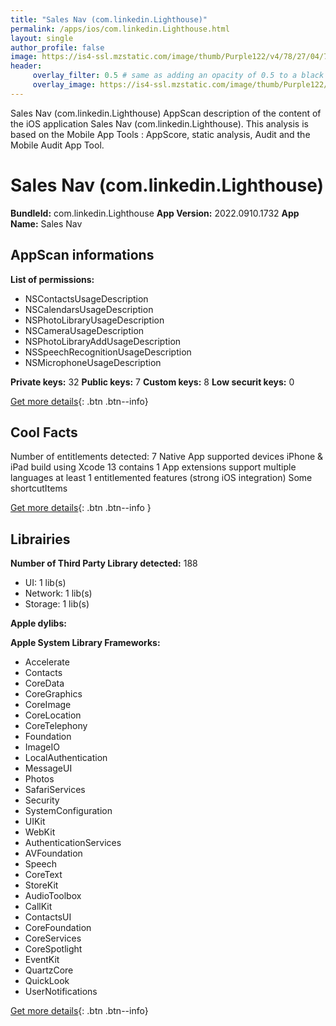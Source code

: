 ```yaml
---
title: "Sales Nav (com.linkedin.Lighthouse)"
permalink: /apps/ios/com.linkedin.Lighthouse.html
layout: single
author_profile: false
image: https://is4-ssl.mzstatic.com/image/thumb/Purple122/v4/78/27/04/7827041c-9125-bb7f-5570-d053cedbecfb/AppIcon-1x_U007emarketing-0-7-0-P3-85-220.png/512x512bb.jpg
header: 
     overlay_filter: 0.5 # same as adding an opacity of 0.5 to a black background
     overlay_image: https://is4-ssl.mzstatic.com/image/thumb/Purple122/v4/78/27/04/7827041c-9125-bb7f-5570-d053cedbecfb/AppIcon-1x_U007emarketing-0-7-0-P3-85-220.png/512x512bb.jpg
---
```

Sales Nav (com.linkedin.Lighthouse) AppScan description of the content of the iOS application Sales Nav (com.linkedin.Lighthouse). This analysis is based on the Mobile App Tools : AppScore, static analysis, Audit and the Mobile Audit App Tool.

# Sales Nav (com.linkedin.Lighthouse)

**BundleId:** com.linkedin.Lighthouse
**App Version:** 2022.0910.1732
**App Name:** Sales Nav


## AppScan informations 

**List of permissions:** 
- NSContactsUsageDescription
- NSCalendarsUsageDescription
- NSPhotoLibraryUsageDescription
- NSCameraUsageDescription
- NSPhotoLibraryAddUsageDescription
- NSSpeechRecognitionUsageDescription
- NSMicrophoneUsageDescription
  
  
**Private keys:** 32
**Public keys:** 7
**Custom keys:** 8
**Low securit keys:** 0
  
[Get more details](/pricing.html){: .btn .btn--info}

## Cool Facts

Number of entitlements detected: 7
Native App
supported devices iPhone & iPad
build using Xcode 13
contains 1 App extensions
support multiple languages
at least 1 entitlemented features (strong iOS integration)
Some shortcutItems 
  
[Get more details](/pricing.html){: .btn .btn--info }

## Librairies 
**Number of Third Party Library detected:** 188
- UI: 1 lib(s)
- Network: 1 lib(s)
- Storage: 1 lib(s)


**Apple dylibs:**


**Apple System Library Frameworks:**
- Accelerate
- Contacts
- CoreData
- CoreGraphics
- CoreImage
- CoreLocation
- CoreTelephony
- Foundation
- ImageIO
- LocalAuthentication
- MessageUI
- Photos
- SafariServices
- Security
- SystemConfiguration
- UIKit
- WebKit
- AuthenticationServices
- AVFoundation
- Speech
- CoreText
- StoreKit
- AudioToolbox
- CallKit
- ContactsUI
- CoreFoundation
- CoreServices
- CoreSpotlight
- EventKit
- QuartzCore
- QuickLook
- UserNotifications


  
[Get more details](/pricing.html){: .btn .btn--info}

